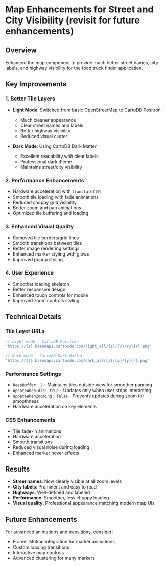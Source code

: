 # Map Enhancements for Street and City Visibility (revisit for future enhancements)

## Overview
Enhanced the map component to provide much better street names, city labels, and highway visibility for the food truck finder application.

## Key Improvements

### 1. Better Tile Layers
- **Light Mode**: Switched from basic OpenStreetMap to CartoDB Positron
  - Much cleaner appearance
  - Clear street names and labels
  - Better highway visibility
  - Reduced visual clutter

- **Dark Mode**: Using CartoDB Dark Matter
  - Excellent readability with clear labels
  - Professional dark theme
  - Maintains street/city visibility

### 2. Performance Enhancements
- Hardware acceleration with `translateZ(0)`
- Smooth tile loading with fade animations
- Reduced choppy grid visibility
- Better zoom and pan animations
- Optimized tile buffering and loading

### 3. Enhanced Visual Quality
- Removed tile borders/grid lines
- Smooth transitions between tiles
- Better image rendering settings
- Enhanced marker styling with glows
- Improved popup styling

### 4. User Experience
- Smoother loading skeleton
- Better responsive design
- Enhanced touch controls for mobile
- Improved zoom controls styling

## Technical Details

### Tile Layer URLs
```javascript
// Light mode - CartoDB Positron
'https://{s}.basemaps.cartocdn.com/light_all/{z}/{x}/{y}{r}.png'

// Dark mode - CartoDB Dark Matter  
'https://{s}.basemaps.cartocdn.com/dark_all/{z}/{x}/{y}{r}.png'
```

### Performance Settings
- `keepBuffer: 2` - Maintains tiles outside view for smoother panning
- `updateWhenIdle: true` - Updates only when user stops interacting
- `updateWhenZooming: false` - Prevents updates during zoom for smoothness
- Hardware acceleration on key elements

### CSS Enhancements
- Tile fade-in animations
- Hardware acceleration
- Smooth transitions
- Reduced visual noise during loading
- Enhanced marker hover effects

## Results
- **Street names**: Now clearly visible at all zoom levels
- **City labels**: Prominent and easy to read
- **Highways**: Well-defined and labeled
- **Performance**: Smoother, less choppy loading
- **Visual quality**: Professional appearance matching modern map UIs

## Future Enhancements
For advanced animations and transitions, consider:
- Framer Motion integration for marker animations
- Custom loading transitions
- Interactive map controls
- Advanced clustering for many markers
